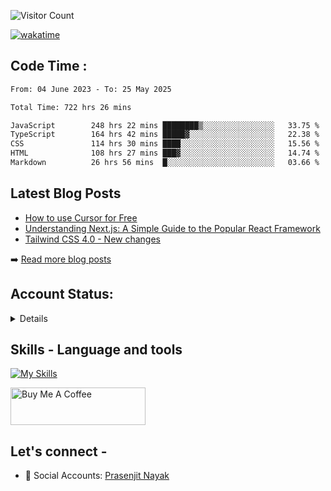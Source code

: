 <div>

![Visitor Count](https://profile-counter.glitch.me/StarKnightt/count.svg)



[![wakatime](https://wakatime.com/badge/user/d27d27da-dc32-4c1b-a703-f654f4050105.svg)](https://wakatime.com/@d27d27da-dc32-4c1b-a703-f654f405010)



</div>  

## Code Time : 
<!--START_SECTION:waka-->

```txt
From: 04 June 2023 - To: 25 May 2025

Total Time: 722 hrs 26 mins

JavaScript        248 hrs 22 mins ████████▒░░░░░░░░░░░░░░░░   33.75 %
TypeScript        164 hrs 42 mins █████▓░░░░░░░░░░░░░░░░░░░   22.38 %
CSS               114 hrs 30 mins ████░░░░░░░░░░░░░░░░░░░░░   15.56 %
HTML              108 hrs 27 mins ███▓░░░░░░░░░░░░░░░░░░░░░   14.74 %
Markdown          26 hrs 56 mins  █░░░░░░░░░░░░░░░░░░░░░░░░   03.66 %
```

<!--END_SECTION:waka-->

## Latest Blog Posts
<!-- BLOG-POSTS:START -->
- [How to use Cursor for Free](https://github.com/StarKnightt/prasendev/blog/cursor-free)
- [Understanding Next.js: A Simple Guide to the Popular React Framework](https://github.com/StarKnightt/prasendev/blog/next-js-workflow)
- [Tailwind CSS 4.0 - New changes](https://github.com/StarKnightt/prasendev/blog/tailwindcss-4.0)

➡️ [Read more blog posts](https://prasen.dev/blog)
<!-- BLOG-POSTS:END -->

## Account Status:
<details>
  
working on it.

</details>

## Skills - Language and tools
[![My Skills](https://skillicons.dev/icons?i=react,html,css,javascript,nodejs,expressjs,mongo,typescript,next,tailwind,pug,git,github,vscode,linux,discord&theme=light)](https://skillicons.dev)
<!--social stats -->

<a href="https://www.buymeacoffee.com/prasen" target="_blank"><img src="https://cdn.buymeacoffee.com/buttons/v2/default-yellow.png" alt="Buy Me A Coffee" style="height: 60px !important;width: 216px !important;" ></a>

## Let's connect -
- 💼 Social Accounts: [Prasenjit Nayak](https://prasen.dev) <br>

<!-- End of the README files :) --!>
